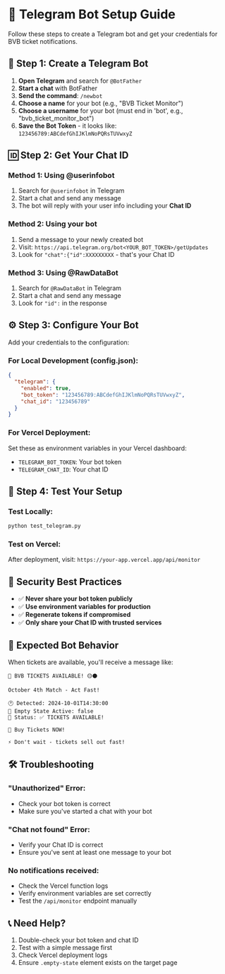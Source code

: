 # 🤖 Telegram Bot Setup Guide

Follow these steps to create a Telegram bot and get your credentials for BVB ticket notifications.

## 📱 Step 1: Create a Telegram Bot

1. **Open Telegram** and search for `@BotFather`
2. **Start a chat** with BotFather
3. **Send the command**: `/newbot`
4. **Choose a name** for your bot (e.g., "BVB Ticket Monitor")
5. **Choose a username** for your bot (must end in 'bot', e.g., "bvb_ticket_monitor_bot")
6. **Save the Bot Token** - it looks like: `123456789:ABCdefGhIJKlmNoPQRsTUVwxyZ`

## 🆔 Step 2: Get Your Chat ID

### Method 1: Using @userinfobot
1. Search for `@userinfobot` in Telegram
2. Start a chat and send any message
3. The bot will reply with your user info including your **Chat ID**

### Method 2: Using your bot
1. Send a message to your newly created bot
2. Visit: `https://api.telegram.org/bot<YOUR_BOT_TOKEN>/getUpdates`
3. Look for `"chat":{"id":XXXXXXXXX` - that's your Chat ID

### Method 3: Using @RawDataBot
1. Search for `@RawDataBot` in Telegram
2. Start a chat and send any message
3. Look for `"id":` in the response

## ⚙️ Step 3: Configure Your Bot

Add your credentials to the configuration:

### For Local Development (config.json):
```json
{
  "telegram": {
    "enabled": true,
    "bot_token": "123456789:ABCdefGhIJKlmNoPQRsTUVwxyZ",
    "chat_id": "123456789"
  }
}
```

### For Vercel Deployment:
Set these as environment variables in your Vercel dashboard:
- `TELEGRAM_BOT_TOKEN`: Your bot token
- `TELEGRAM_CHAT_ID`: Your chat ID

## 🧪 Step 4: Test Your Setup

### Test Locally:
```bash
python test_telegram.py
```

### Test on Vercel:
After deployment, visit: `https://your-app.vercel.app/api/monitor`

## 🔐 Security Best Practices

- ✅ **Never share your bot token publicly**
- ✅ **Use environment variables for production**
- ✅ **Regenerate tokens if compromised**
- ✅ **Only share your Chat ID with trusted services**

## 🎯 Expected Bot Behavior

When tickets are available, you'll receive a message like:

```
🎫 BVB TICKETS AVAILABLE! 🟡⚫

October 4th Match - Act Fast!

🕐 Detected: 2024-10-01T14:30:00
🎯 Empty State Active: false
📍 Status: ✅ TICKETS AVAILABLE!

🔗 Buy Tickets NOW!

⚡ Don't wait - tickets sell out fast!
```

## 🛠️ Troubleshooting

### "Unauthorized" Error:
- Check your bot token is correct
- Make sure you've started a chat with your bot

### "Chat not found" Error:
- Verify your Chat ID is correct
- Ensure you've sent at least one message to your bot

### No notifications received:
- Check the Vercel function logs
- Verify environment variables are set correctly
- Test the `/api/monitor` endpoint manually

## 📞 Need Help?

1. Double-check your bot token and chat ID
2. Test with a simple message first
3. Check Vercel deployment logs
4. Ensure `.empty-state` element exists on the target page
